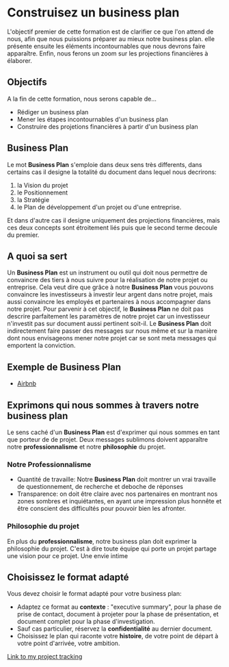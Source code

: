 # Construisez un business plan
L'objectif premier de cette formation est de clarifier ce que l'on attend de nous, afin que nous puissions préparer au mieux notre business plan. elle présente ensuite les éléments incontournables que nous devrons faire apparaître. Enfin, nous ferons un zoom sur les projections financières à élaborer.

## Objectifs
A la fin de cette formation, nous serons capable de...
* Rédiger un business plan
* Mener les étapes incontournables d'un business plan
* Construire des projetions financières à partir d'un business plan

## Business Plan
Le mot **Business Plan** s'emploie dans deux sens très differents, dans certains cas il designe la totalité du document dans lequel nous decrirons:
1. la Vision du projet
2. le Positionnement
3. la Stratégie
4. le Plan de développement d'un projet ou d'une entreprise. 
   
Et dans d'autre cas il designe uniquement des projections financières, mais ces deux concepts sont étroitement liés puis que le second terme decoule du premier.

## A quoi sa sert
Un **Business Plan** est un instrument ou outil qui doit nous permettre de convaincre des tiers à nous suivre pour la réalisation de notre projet ou entreprise.
Cela veut dire que grâce à notre **Business Plan** vous pouvons convaincre les investisseurs à investir leur argent dans notre projet, mais aussi convaincre les employés et partenaires à nous accompagner  dans notre projet. Pour parvenir à cet objectif, le **Business Plan** ne doit pas descrire parfaitement les paramètres de notre projet car un investisseur n'investit pas sur document aussi pertinent soit-il. Le **Business Plan** doit indirectement faire passer des messages sur nous même et sur la manière dont nous envisageons mener notre projet car se sont meta messages qui emportent la conviction.


## Exemple de Business Plan
* [Airbnb](https://github.com/camara94/document-technique/blob/main/exemples-business-plan/airbnb-original-deck-2008.pdf)

## Exprimons qui nous sommes à travers notre business plan
Le sens caché d'un **Business Plan** est d'exprimer qui nous sommes en tant que porteur de de projet. Deux messages sublimons doivent apparaître notre **professionnalisme** et notre **philosophie** du projet.
### Notre Professionnalisme
* Quantité de travaille:
Notre **Business Plan** doit montrer un vrai travaille de questionnement, de recherche et deboche de réponses
* Transparence: on doit être claire avec nos partenaires en montrant nos zones sombres et inquiétantes, en ayant une impression plus honnête et être conscient des difficultés pour pouvoir bien les afronter.
### Philosophie du projet
En plus du **professionnalisme**, notre business plan doit exprimer la philosophie du projet. C'est à dire toute équipe qui porte un projet partage une vision pour ce projet. Une envie intime
## Choisissez le format adapté
Vous devez choisir le format adapté pour votre business plan: 
* Adaptez ce format au **contexte** : "executive summary", pour la phase de prise de contact, document à projeter pour la phase de présentation, et document complet pour la phase d'investigation.
* Sauf cas particulier, réservez la **confidentialité** au dernier document. 
* Choisissez le plan qui raconte votre **histoire**, de votre point de départ à votre point d'arrivée, votre ambition.
  
[Link to my project tracking](https://docs.google.com/spreadsheets/d/1vmtYR12TCQPa4bAmcMs1BRz4rx3-k25lat2v0Ha9sxM/edit?usp=sharing)
